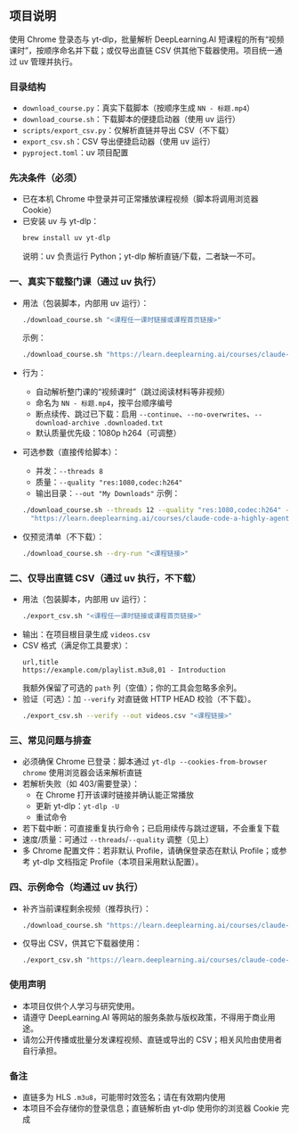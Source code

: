 ## 项目说明
使用 Chrome 登录态与 yt-dlp，批量解析 DeepLearning.AI 短课程的所有“视频课时”，按顺序命名并下载；或仅导出直链 CSV 供其他下载器使用。项目统一通过 uv 管理并执行。

### 目录结构
- `download_course.py`：真实下载脚本（按顺序生成 `NN - 标题.mp4`）
- `download_course.sh`：下载脚本的便捷启动器（使用 uv 运行）
- `scripts/export_csv.py`：仅解析直链并导出 CSV（不下载）
- `export_csv.sh`：CSV 导出便捷启动器（使用 uv 运行）
- `pyproject.toml`：uv 项目配置

### 先决条件（必须）
- 已在本机 Chrome 中登录并可正常播放课程视频（脚本将调用浏览器 Cookie）
- 已安装 uv 与 yt-dlp：
  ```bash
  brew install uv yt-dlp
  ```
  说明：uv 负责运行 Python；yt-dlp 解析直链/下载，二者缺一不可。

### 一、真实下载整门课（通过 uv 执行）
- 用法（包装脚本，内部用 uv 运行）：
  ```bash
  ./download_course.sh "<课程任一课时链接或课程首页链接>"
  ```
  示例：
  ```bash
  ./download_course.sh "https://learn.deeplearning.ai/courses/claude-code-a-highly-agentic-coding-assistant/lesson/66b35/introduction"
  ```
- 行为：
  - 自动解析整门课的“视频课时”（跳过阅读材料等非视频）
  - 命名为 `NN - 标题.mp4`，按平台顺序编号
  - 断点续传、跳过已下载：启用 `--continue`、`--no-overwrites`、`--download-archive .downloaded.txt`
  - 默认质量优先级：1080p h264（可调整）
- 可选参数（直接传给脚本）：
  - 并发：`--threads 8`
  - 质量：`--quality "res:1080,codec:h264"`
  - 输出目录：`--out "My Downloads"`
  示例：
  ```bash
  ./download_course.sh --threads 12 --quality "res:1080,codec:h264" --out "Claude Code" \
    "https://learn.deeplearning.ai/courses/claude-code-a-highly-agentic-coding-assistant/lesson/66b35/introduction"
  ```

- 仅预览清单（不下载）：
  ```bash
  ./download_course.sh --dry-run "<课程链接>"
  ```

### 二、仅导出直链 CSV（通过 uv 执行，不下载）
- 用法（包装脚本，内部用 uv 运行）：
  ```bash
  ./export_csv.sh "<课程任一课时链接或课程首页链接>"
  ```
- 输出：在项目根目录生成 `videos.csv`
- CSV 格式（满足你工具要求）：
  ```csv
  url,title
  https://example.com/playlist.m3u8,01 - Introduction
  ```
  我额外保留了可选的 `path` 列（空值）；你的工具会忽略多余列。
- 验证（可选）：加 `--verify` 对直链做 HTTP HEAD 校验（不下载）。
  ```bash
  ./export_csv.sh --verify --out videos.csv "<课程链接>"
  ```

### 三、常见问题与排查
- 必须确保 Chrome 已登录：脚本通过 `yt-dlp --cookies-from-browser chrome` 使用浏览器会话来解析直链
- 若解析失败（如 403/需要登录）：
  - 在 Chrome 打开该课时链接并确认能正常播放
  - 更新 yt-dlp：`yt-dlp -U`
  - 重试命令
- 若下载中断：可直接重复执行命令；已启用续传与跳过逻辑，不会重复下载
- 速度/质量：可通过 `--threads`/`--quality` 调整（见上）
 - 多 Chrome 配置文件：若非默认 Profile，请确保登录态在默认 Profile；或参考 yt-dlp 文档指定 Profile（本项目采用默认配置）。

### 四、示例命令（均通过 uv 执行）
- 补齐当前课程剩余视频（推荐执行）：
  ```bash
  ./download_course.sh "https://learn.deeplearning.ai/courses/claude-code-a-highly-agentic-coding-assistant/lesson/66b35/introduction"
  ```
- 仅导出 CSV，供其它下载器使用：
  ```bash
  ./export_csv.sh "https://learn.deeplearning.ai/courses/claude-code-a-highly-agentic-coding-assistant/lesson/66b35/introduction"
  ```

### 使用声明
- 本项目仅供个人学习与研究使用。
- 请遵守 DeepLearning.AI 等网站的服务条款与版权政策，不得用于商业用途。
- 请勿公开传播或批量分发课程视频、直链或导出的 CSV；相关风险由使用者自行承担。

### 备注
- 直链多为 HLS `.m3u8`，可能带时效签名；请在有效期内使用
- 本项目不会存储你的登录信息；直链解析由 yt-dlp 使用你的浏览器 Cookie 完成
